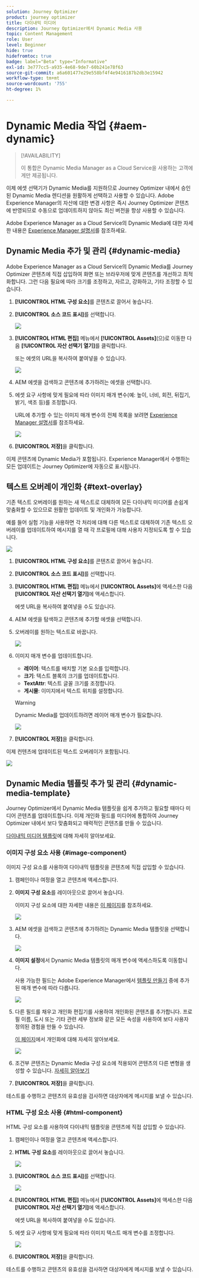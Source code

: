 ```yaml
---
solution: Journey Optimizer
product: journey optimizer
title: 다이내믹 미디어
description: Journey Optimizer에서 Dynamic Media 사용
topic: Content Management
role: User
level: Beginner
hide: true
hidefromtoc: true
badge: label="Beta" type="Informative"
exl-id: 3e777cc5-a935-4e68-9de7-60b241e78f63
source-git-commit: a6a601477e29e558bf4f4e9416187b2db3e15942
workflow-type: tm+mt
source-wordcount: '755'
ht-degree: 1%

---
```


# Dynamic Media 작업 {#aem-dynamic}

>[!AVAILABILITY]
>
>이 통합은 Dynamic Media Manager as a Cloud Service을 사용하는 고객에게만 제공됩니다.

이제 에셋 선택기가 Dynamic Media를 지원하므로 Journey Optimizer 내에서 승인된 Dynamic Media 렌디션을 원활하게 선택하고 사용할 수 있습니다. Adobe Experience Manager의 자산에 대한 변경 사항은 즉시 Journey Optimizer 콘텐츠에 반영되므로 수동으로 업데이트하지 않아도 최신 버전을 항상 사용할 수 있습니다.

Adobe Experience Manager as a Cloud Service의 Dynamic Media에 대한 자세한 내용은 [Experience Manager 설명서](https://experienceleague.adobe.com/en/docs/experience-manager-cloud-service/content/assets/dynamicmedia/dynamic-media)를 참조하세요.

## Dynamic Media 추가 및 관리 {#dynamic-media}

Adobe Experience Manager as a Cloud Service의 Dynamic Media를 Journey Optimizer 콘텐츠에 직접 삽입하여 화면 또는 브라우저에 맞게 콘텐츠를 개선하고 최적화합니다.  그런 다음 필요에 따라 크기를 조정하고, 자르고, 강화하고, 기타 조정할 수 있습니다.

1. **[!UICONTROL HTML 구성 요소]**&#x200B;를 콘텐츠로 끌어서 놓습니다.

1. **[!UICONTROL 소스 코드 표시]**&#x200B;를 선택합니다.

   ![](assets/dynamic-media-1.png)

1. **[!UICONTROL HTML 편집]** 메뉴에서 **[!UICONTROL Assets]**(으)로 이동한 다음 **[!UICONTROL 자산 선택기 열기]**&#x200B;를 클릭합니다.

   또는 에셋의 URL을 복사하여 붙여넣을 수 있습니다.

   ![](assets/dynamic-media-2.png)

1. AEM 에셋을 검색하고 콘텐츠에 추가하려는 에셋을 선택합니다.

1. 에셋 요구 사항에 맞게 필요에 따라 이미지 매개 변수(예: 높이, 너비, 회전, 뒤집기, 밝기, 색조 등)를 조정합니다.

   URL에 추가할 수 있는 이미지 매개 변수의 전체 목록을 보려면 [Experience Manager 설명서](https://experienceleague.adobe.com/en/docs/dynamic-media-developer-resources/image-serving-api/image-serving-api/http-protocol-reference/command-reference/c-command-reference)를 참조하세요.

   ![](assets/dynamic-media-3.png)

1. **[!UICONTROL 저장]**&#x200B;을 클릭합니다.

이제 콘텐츠에 Dynamic Media가 포함됩니다. Experience Manager에서 수행하는 모든 업데이트는 Journey Optimizer에 자동으로 표시됩니다.

## 텍스트 오버레이 개인화 {#text-overlay}

기존 텍스트 오버레이를 원하는 새 텍스트로 대체하여 모든 다이내믹 미디어를 손쉽게 맞춤화할 수 있으므로 원활한 업데이트 및 개인화가 가능합니다.

예를 들어 실험 기능을 사용하면 각 처리에 대해 다른 텍스트로 대체하여 기존 텍스트 오버레이를 업데이트하여 메시지를 열 때 각 프로필에 대해 사용자 지정되도록 할 수 있습니다.

![](assets/dynamic-media-layout-1.png)

1. **[!UICONTROL HTML 구성 요소]**&#x200B;를 콘텐츠로 끌어서 놓습니다.

1. **[!UICONTROL 소스 코드 표시]**&#x200B;를 선택합니다.

1. **[!UICONTROL HTML 편집]** 메뉴에서 **[!UICONTROL Assets]**&#x200B;에 액세스한 다음 **[!UICONTROL 자산 선택기 열기]**&#x200B;에 액세스합니다.

   에셋 URL을 복사하여 붙여넣을 수도 있습니다.

1. AEM 에셋을 탐색하고 콘텐츠에 추가할 에셋을 선택합니다.

1. 오버레이를 원하는 텍스트로 바꿉니다.

   ![](assets/do-not-localize/dynamic_media_layout.gif)

1. 이미지 매개 변수를 업데이트합니다.

   * **레이어**: 텍스트를 배치할 기본 요소를 입력합니다.
   * **크기**: 텍스트 블록의 크기를 업데이트합니다.
   * **TextAttr**: 텍스트 글꼴 크기를 조정합니다.
   * **게시물**: 이미지에서 텍스트 위치를 설정합니다.

   >[!WARNING]
   >
   >Dynamic Media를 업데이트하려면 레이어 매개 변수가 필요합니다.

   ![](assets/dynamic-media-layout-2.png)

1. **[!UICONTROL 저장]**&#x200B;을 클릭합니다.

이제 컨텐츠에 업데이트된 텍스트 오버레이가 포함됩니다.

![](assets/dynamic-media-layout-3.png)

## Dynamic Media 템플릿 추가 및 관리 {#dynamic-media-template}

Journey Optimizer에서 Dynamic Media 템플릿을 쉽게 추가하고 필요할 때마다 미디어 콘텐츠를 업데이트합니다. 이제 개인화 필드를 미디어에 통합하여 Journey Optimizer 내에서 보다 맞춤화되고 매력적인 콘텐츠를 만들 수 있습니다.

[다이내믹 미디어 템플릿](https://experienceleague.adobe.com/en/docs/dynamic-media-classic/using/template-basics/quick-start-template-basics)에 대해 자세히 알아보세요.

### 이미지 구성 요소 사용 {#image-component}

이미지 구성 요소를 사용하여 다이내믹 템플릿을 콘텐츠에 직접 삽입할 수 있습니다.

1. 캠페인이나 여정을 열고 콘텐츠에 액세스합니다.

1. **이미지 구성 요소**&#x200B;를 레이아웃으로 끌어서 놓습니다.

   이미지 구성 요소에 대한 자세한 내용은 [이 페이지](../email/content-components.md)를 참조하세요.

   ![](assets/dynamic-media-template-1.png)

1. AEM 에셋을 검색하고 콘텐츠에 추가하려는 Dynamic Media 템플릿을 선택합니다.

   ![](assets/dynamic-media-template-2.png)

1. **이미지 설정**&#x200B;에서 Dynamic Media 템플릿의 매개 변수에 액세스하도록 이동합니다.

   사용 가능한 필드는 Adobe Experience Manager에서 [템플릿 만들기](https://experienceleague.adobe.com/en/docs/dynamic-media-classic/using/template-basics/creating-template-parameters#creating_template_parameters) 중에 추가된 매개 변수에 따라 다릅니다.

   ![](assets/dynamic-media-template-3.png)

1. 다른 필드를 채우고 개인화 편집기를 사용하여 개인화된 콘텐츠를 추가합니다. 프로필 이름, 도시 또는 기타 관련 세부 정보와 같은 모든 속성을 사용하여 보다 사용자 정의된 경험을 만들 수 있습니다.

   [이 페이지](../personalization/personalize.md)에서 개인화에 대해 자세히 알아보세요.

   ![](assets/do-not-localize/dynamic_media_template.gif)

1. 조건부 콘텐츠는 Dynamic Media 구성 요소에 적용되어 콘텐츠의 다른 변형을 생성할 수 있습니다. [자세히 알아보기](../personalization/dynamic-content.md)

1. **[!UICONTROL 저장]**&#x200B;을 클릭합니다.

테스트를 수행하고 콘텐츠의 유효성을 검사하면 대상자에게 메시지를 보낼 수 있습니다.

### HTML 구성 요소 사용 {#html-component}

HTML 구성 요소를 사용하여 다이내믹 템플릿을 콘텐츠에 직접 삽입할 수 있습니다.

1. 캠페인이나 여정을 열고 콘텐츠에 액세스합니다.

1. **HTML 구성 요소**&#x200B;를 레이아웃으로 끌어서 놓습니다.

   ![](assets/dynamic-media-template-4.png)

1. **[!UICONTROL 소스 코드 표시]**&#x200B;를 선택합니다.

   ![](assets/dynamic-media-template-5.png)

1. **[!UICONTROL HTML 편집]** 메뉴에서 **[!UICONTROL Assets]**&#x200B;에 액세스한 다음 **[!UICONTROL 자산 선택기 열기]**&#x200B;에 액세스합니다.

   에셋 URL을 복사하여 붙여넣을 수도 있습니다.

1. 에셋 요구 사항에 맞게 필요에 따라 이미지 텍스트 매개 변수를 조정합니다.

   ![](assets/do-not-localize/dynamic_media_template_html.gif)

1. **[!UICONTROL 저장]**&#x200B;을 클릭합니다.

테스트를 수행하고 콘텐츠의 유효성을 검사하면 대상자에게 메시지를 보낼 수 있습니다.

<!--
## Personalization with Text Overlay

Easily customize any dynamic media by replacing the existing text overlay with new text of your choice, allowing for seamless updates and personalization.

In this example, our goal is to update the existing text overlay by replacing it with a new validity date and adding a personalization block, ensuring it is customized for each profile when they open their messages.

1. Drag and drop an **[!UICONTROL HTML component]** into your content.

1. Select **[!UICONTROL Show the source code]**.

1. From the **[!UICONTROL Edit HTML]** menu, access **[!UICONTROL Assets]** then **[!UICONTROL Open asset selector]**.

    You can also simply copy and paste your assets URL.

1. Browse through your AEM assets and select the one you want to add to your content.

1. Replace the overlay with the desired text.

    Here we change the validity date from 31st December 2024 to the 1st July 2025.

1. Add the required personalization fields to your image.

1. Click **[!UICONTROL Save]**.

Your content now includes your updated text overlay and personalization.

## Add Dynamic media conditional content

Enable conditional content in your dynamic media to better target your audience and deliver a more personalized experience.

1. Drag and drop an **[!UICONTROL HTML component]** into your content.

1. Select **[!UICONTROL Show the source code]**.

1. From the **[!UICONTROL Edit HTML]** menu, access **[!UICONTROL Assets]** then **[!UICONTROL Open asset selector]**.

    You can also simply copy and paste your assets URL.

1. Browse through your AEM assets and select the one you want to add to your content.

1. Once your dynamic media is inserted to your content, select **[!UICONTROL Enable conditional]** content from your HTML component toolbar to create your different user experiences. 

1. From the Variant - 1, click **[!UICONTROL Select condition]** to fine tune your audience.

1. Choose your condition or create a new one if needed and click **[!UICONTROL Select]**.

    [Learn more on conditions](../personalization/create-conditions.md)

1. Select your **[!UICONTROL Component]** and access the **[!UICONTROL Settings]** menu.

1. In the **[!UICONTROL Custom Attributes]** menu, populate the Dynamic Media text and personalization fields to customize the content for your audience.

-->
